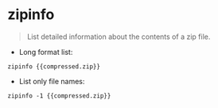# zipinfo

> List detailed information about the contents of a zip file.

- Long format list:

`zipinfo {{compressed.zip}}`

- List only file names:

`zipinfo -1 {{compressed.zip}}`

